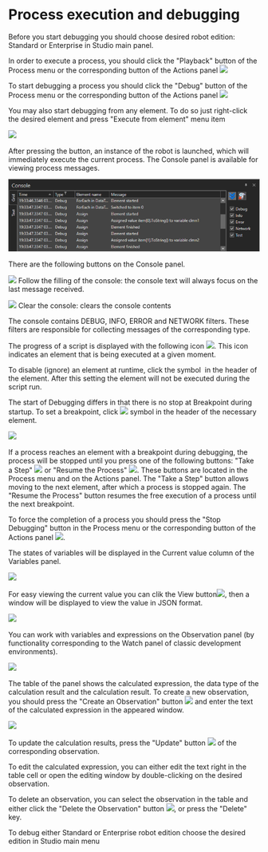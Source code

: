 # Process execution and debugging

Before you start debugging you should choose desired robot edition: Standard or Enterprise in Studio main panel.

In order to execute a process, you should click the "Playback" button of the Process menu or the corresponding button of the Actions panel ![](../../.gitbook/assets/0.png)

To start debugging a process you should click the "Debug" button of the Process menu or the corresponding button of the Actions panel ![](<../../.gitbook/assets/1 (25).png>)

You may also start debugging from any element. To do so just right-click the desired element and press "Execute from element" menu item

![](<../../.gitbook/assets/image (210).png>)

After pressing the button, an instance of the robot is launched, which will immediately execute the current process. The Console panel is available for viewing process messages.

![](<../../.gitbook/assets/2(13)_updated.png>)

There are the following buttons on the Console panel.

![](<../../.gitbook/assets/3 (8).png>) Follow the filling of the console: the console text will always focus on the last message received.

![](<../../.gitbook/assets/4 (8).png>) Clear the console: clears the console contents

The console contains DEBUG, INFO, ERROR and NETWORK filters. These filters are responsible for collecting messages of the corresponding type.

The progress of a script is displayed with the following icon ![](<../../.gitbook/assets/5 (5).png>). This icon indicates an element that is being executed at a given moment.

To disable (ignore) an element at runtime, click the symbol <img src="../../.gitbook/assets/4 (14).png" alt="" data-size="line"> in the header of the element. After this setting  the element will not be executed during the script run.

The start of Debugging differs in that there is no stop at Breakpoint during startup. To set a breakpoint, click ![](<../../.gitbook/assets/6 (7).png>) symbol in the header of the necessary element.

![](<../../.gitbook/assets/8 (7).png>)

If a process reaches an element with a breakpoint during debugging, the process will be stopped until you press one of the following buttons: "Take a Step" ![](<../../.gitbook/assets/9 (6).png>) or "Resume the Process" ![](<../../.gitbook/assets/10 (1).png>). These buttons are located in the Process menu and on the Actions panel. The "Take a Step" button allows moving to the next element, after which a process is stopped again. The "Resume the Process" button resumes the free execution of a process until the next breakpoint.

To force the completion of a process you should press the "Stop Debugging" button in the Process menu or the corresponding button of the Actions panel ![](../../.gitbook/assets/11.png).

The states of variables will be displayed in the Current value column of the Variables panel.

![](<../../.gitbook/assets/12 (1).png>)

For easy viewing the current value you can clik the View button![](../../.gitbook/assets/variable.png), then a window will be displayed to view the value in JSON format.

![](<../../.gitbook/assets/variable\_view (1).png>)

You can work with variables and expressions on the Observation panel (by functionality corresponding to the Watch panel of classic development environments).

![](<../../.gitbook/assets/13 (1).png>)

The table of the panel shows the calculated expression, the data type of the calculation result and the calculation result. To create a new observation, you should press the "Create an Observation" button ![](<../../.gitbook/assets/14 (1).png>) and enter the text of the calculated expression in the appeared window.

![](<../../.gitbook/assets/15 (1).png>)

To update the calculation results, press the "Update" button ![](../../.gitbook/assets/16.png) of the corresponding observation.

To edit the calculated expression, you can either edit the text right in the table cell or open the editing window by double-clicking on the desired observation.

To delete an observation, you can select the observation in the table and either click the "Delete the Observation" button ![](../../.gitbook/assets/17.png), or press the "Delete" key.

To debug either Standard or Enterprise robot edition choose the desired edition in Studio main menu
